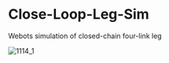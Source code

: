 # Close-Loop-Leg-Sim
Webots simulation of closed-chain four-link leg

![1114_1](https://user-images.githubusercontent.com/54448879/201676477-ab617438-dd42-4feb-bfd3-14bb751a585e.jpg)
